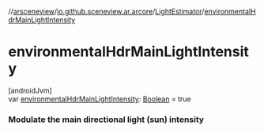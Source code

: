 //[arsceneview](../../../index.md)/[io.github.sceneview.ar.arcore](../index.md)/[LightEstimator](index.md)/[environmentalHdrMainLightIntensity](environmental-hdr-main-light-intensity.md)

# environmentalHdrMainLightIntensity

[androidJvm]\
var [environmentalHdrMainLightIntensity](environmental-hdr-main-light-intensity.md): [Boolean](https://kotlinlang.org/api/latest/jvm/stdlib/kotlin/-boolean/index.html) = true

###  Modulate the main directional light (sun) intensity
